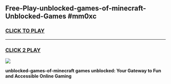 
## Free-Play-unblocked-games-of-minecraft-Unblocked-Games #mm0xc
<h3>
<a href="https://news.freeplayer.one?title=unblocked-games-of-minecraft&ref=8M">CLICK TO PLAY</a></h3>
<hr>

<h3>
<a href="https://news.freeplayer.one?title=unblocked-games-of-minecraft&ref=8M">CLICK 2 PLAY</a>
  
</h3>

<a href="https://news.freeplayer.one?title=unblocked-games-of-minecraft&ref=8M"><img src="https://clearcache.store/games.png"></a>


**unblocked-games-of-minecraft games unblocked: Your Gateway to Fun and Accessible Online Gaming**
